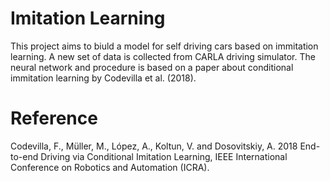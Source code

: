 # Imitation Learning
This project aims to biuld a model for self driving cars based on immitation learning. A new set of data is collected from CARLA driving simulator. The neural network and procedure is based on a paper about conditional immitation learning by Codevilla et al. (2018).

# Reference
Codevilla, F., Müller, M., López, A., Koltun, V. and Dosovitskiy, A. 2018 End-to-end Driving via Conditional Imitation Learning, IEEE International Conference on Robotics and Automation (ICRA).
